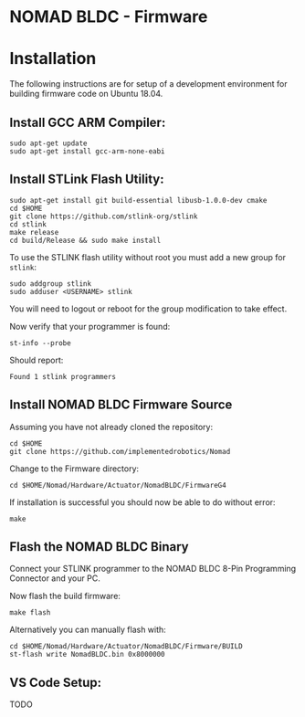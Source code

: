 # NOMAD BLDC - Firmware

# Installation

The following instructions are for setup of a development environment for building firmware code on Ubuntu 18.04.

## Install GCC ARM Compiler:

```
sudo apt-get update
sudo apt-get install gcc-arm-none-eabi
```

## Install STLink Flash Utility:

```
sudo apt-get install git build-essential libusb-1.0.0-dev cmake
cd $HOME
git clone https://github.com/stlink-org/stlink
cd stlink
make release
cd build/Release && sudo make install
```

To use the STLINK flash utility without root you must add a new group for ```stlink```:

```
sudo addgroup stlink
sudo adduser <USERNAME> stlink
```
You will need to logout or reboot for the group modification to take effect.

Now verify that your programmer is found:
```
st-info --probe
```

Should report:
```
Found 1 stlink programmers
```

## Install NOMAD BLDC Firmware Source

Assuming you have not already cloned the repository:

```
cd $HOME
git clone https://github.com/implementedrobotics/Nomad
```

Change to the Firmware directory:

```
cd $HOME/Nomad/Hardware/Actuator/NomadBLDC/FirmwareG4
```

If installation is successful you should now be able to do without error:

```
make
```

## Flash the NOMAD BLDC Binary

Connect your STLINK programmer to the NOMAD BLDC 8-Pin Programming Connector and your PC.

Now flash the build firmware:

```
make flash
```

Alternatively you can manually flash with:

```
cd $HOME/Nomad/Hardware/Actuator/NomadBLDC/Firmware/BUILD
st-flash write NomadBLDC.bin 0x8000000
```

## VS Code Setup:
TODO
